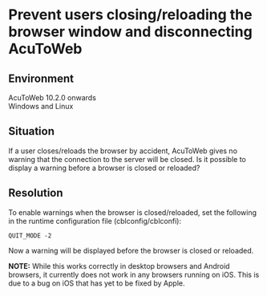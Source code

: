 # Prevent users closing/reloading the browser window and disconnecting AcuToWeb
## Environment
AcuToWeb 10.2.0 onwards  
Windows and Linux   

## Situation
If a user closes/reloads the browser by accident, AcuToWeb gives no warning that the connection to the server will be closed. Is it possible to display a warning before a browser is closed or reloaded?  

## Resolution
To enable warnings when the browser is closed/reloaded, set the following in the runtime configuration file (cblconfig/cblconfi):  

```
QUIT_MODE -2
```

Now a warning will be displayed before the browser is closed or reloaded.  

**NOTE:** While this works correctly in desktop browsers and Android browsers, it currently does not work in any browsers running on iOS. This is due to a bug on iOS that has yet to be fixed by Apple.  